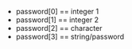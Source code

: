 - password[0] == integer 1
- password[1] == integer 2
- password[2] == character
- password[3] == string/password

